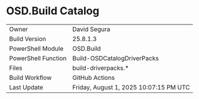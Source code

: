 ﻿# OSD.Build Catalog

| | |
|-|-|
| Owner | David Segura |
| Build Version | 25.8.1.3 |
| PowerShell Module | OSD.Build |
| PowerShell Function | Build-OSDCatalogDriverPacks |
| Files | build-driverpacks.* |
| Build Workflow | GitHub Actions |
| Last Update | Friday, August 1, 2025 10:07:15 PM UTC |
